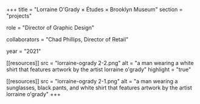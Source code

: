 +++
title = "Lorraine O'Grady × Études × Brooklyn Museum"
section = "projects"

role = "Director of Graphic Design"

collaborators = "Chad Phillips, Director of Retail"

year = "2021"

[[resources]]
src = "lorraine-ogrady 2-2.png"
alt = "a man wearing a white shirt that features artwork by the artist lorraine o'grady"
highlight = "true"

[[resources]]
src = "lorraine-ogrady 2-1.png"
alt = "a man wearing a sunglasses, black pants, and white shirt that features artwork by the artist lorraine o'grady"
+++

